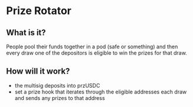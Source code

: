 # Prize Rotator

## What is it?

People pool their funds together in a pod (safe or something) and then every draw one of the depositors is eligible to win the prizes for that draw.

## How will it work?

- the multisig deposits into przUSDC
- set a prize hook that iterates through the eligible addresses each draw and sends any prizes to that address